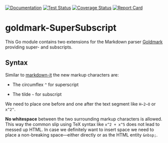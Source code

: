 [![Documentation](https://pkg.go.dev/badge/github.com/bowman2001/goldmark-supersubscript.svg)](https://pkg.go.dev/github.com/bowman2001/goldmark-supersubscript)
[![Test Status](https://github.com/bowman2001/goldmark-supersubscript/workflows/test/badge.svg)](https://github.com/bowman2001/goldmark-supersubscript/actions?query=workflow:test)
[![Coverage Status](https://coveralls.io/repos/github/bowman2001/goldmark-supersubscript/badge.svg)](https://coveralls.io/github/bowman2001/goldmark-supersubscript)
[![Report Card](https://goreportcard.com/badge/github.com/bowman2001/goldmark-supersubscript)](https://goreportcard.com/report/github.com/bowman2001/goldmark-supersubscript)

# goldmark-SuperSubscript

This Go module contains two extensions for the Markdown parser [Goldmark](https://github.com/yuin/goldmark) providing super- and subscripts.

## Syntax

Similar to [markdown-it](https://github.com/markdown-it/markdown-it) the new markup characters are:

- The circumflex `^` for superscript

- The tilde `~` for subscript

We need to place one before and one after the text segment like `H~2~O` or `x^2^`. 

**No whitespace** between the two surrounding markup characters is allowed. This way the common slip using TeX syntax like `x^2 + x^5` does not lead to messed up HTML. In case we definitely want to insert space we need to place a non-breaking space—either directly or as the HTML entity `&nbsp;`. 

